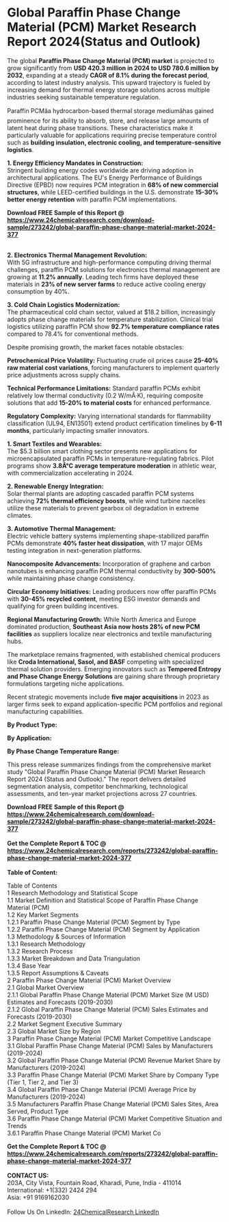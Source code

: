 <h1>Global Paraffin Phase Change Material (PCM) Market Research Report 2024(Status and Outlook)</h1><p>The global <strong>Paraffin Phase Change Material (PCM) market</strong> is projected to grow significantly from <strong>USD 420.3 million in 2024 to USD 780.6 million by 2032</strong>, expanding at a steady <strong>CAGR of 8.1% during the forecast period</strong>, according to latest industry analysis. This upward trajectory is fueled by increasing demand for thermal energy storage solutions across multiple industries seeking sustainable temperature regulation.</p><p>Paraffin PCMâa hydrocarbon-based thermal storage mediumâhas gained prominence for its ability to absorb, store, and release large amounts of latent heat during phase transitions. These characteristics make it particularly valuable for applications requiring precise temperature control such as <strong>building insulation, electronic cooling, and temperature-sensitive logistics</strong>.</p><p><strong>1. Energy Efficiency Mandates in Construction:</strong><br>
Stringent building energy codes worldwide are driving adoption in architectural applications. The EU's Energy Performance of Buildings Directive (EPBD) now requires PCM integration in <strong>68% of new commercial structures</strong>, while LEED-certified buildings in the U.S. demonstrate <strong>15-30% better energy retention</strong> with paraffin PCM implementations.</p><div><b>Download FREE Sample of this Report @ 
            <a href="https://www.24chemicalresearch.com/download-sample/273242/global-paraffin-phase-change-material-market-2024-377">
            https://www.24chemicalresearch.com/download-sample/273242/global-paraffin-phase-change-material-market-2024-377</a></b></div><br><p><strong>2. Electronics Thermal Management Revolution:</strong><br>
With 5G infrastructure and high-performance computing driving thermal challenges, paraffin PCM solutions for electronics thermal management are growing at <strong>11.2% annually</strong>. Leading tech firms have deployed these materials in <strong>23% of new server farms</strong> to reduce active cooling energy consumption by 40%.</p><p><strong>3. Cold Chain Logistics Modernization:</strong><br>
The pharmaceutical cold chain sector, valued at $18.2 billion, increasingly adopts phase change materials for temperature stabilization. Clinical trial logistics utilizing paraffin PCM show <strong>92.7% temperature compliance rates</strong> compared to 78.4% for conventional methods.</p><p>Despite promising growth, the market faces notable obstacles:</p><p><strong>Petrochemical Price Volatility:</strong> Fluctuating crude oil prices cause <strong>25-40% raw material cost variations</strong>, forcing manufacturers to implement quarterly price adjustments across supply chains.</p><p><strong>Technical Performance Limitations:</strong> Standard paraffin PCMs exhibit relatively low thermal conductivity (0.2 W/mÂ·K), requiring composite solutions that add <strong>15-20% to material costs</strong> for enhanced performance.</p><p><strong>Regulatory Complexity:</strong> Varying international standards for flammability classification (UL94, EN13501) extend product certification timelines by <strong>6-11 months</strong>, particularly impacting smaller innovators.</p><p><strong>1. Smart Textiles and Wearables:</strong><br>
The $5.3 billion smart clothing sector presents new applications for microencapsulated paraffin PCMs in temperature-regulating fabrics. Pilot programs show <strong>3.8Â°C average temperature moderation</strong> in athletic wear, with commercialization accelerating in 2024.</p><p><strong>2. Renewable Energy Integration:</strong><br>
Solar thermal plants are adopting cascaded paraffin PCM systems achieving <strong>72% thermal efficiency boosts</strong>, while wind turbine nacelles utilize these materials to prevent gearbox oil degradation in extreme climates.</p><p><strong>3. Automotive Thermal Management:</strong><br>
Electric vehicle battery systems implementing shape-stabilized paraffin PCMs demonstrate <strong>40% faster heat dissipation</strong>, with 17 major OEMs testing integration in next-generation platforms.</p><p><strong>Nanocomposite Advancements:</strong> Incorporation of graphene and carbon nanotubes is enhancing paraffin PCM thermal conductivity by <strong>300-500%</strong> while maintaining phase change consistency.</p><p><strong>Circular Economy Initiatives:</strong> Leading producers now offer paraffin PCMs with <strong>30-45% recycled content</strong>, meeting ESG investor demands and qualifying for green building incentives.</p><p><strong>Regional Manufacturing Growth:</strong> While North America and Europe dominated production, <strong>Southeast Asia now hosts 28% of new PCM facilities</strong> as suppliers localize near electronics and textile manufacturing hubs.</p><p>The marketplace remains fragmented, with established chemical producers like <strong>Croda International, Sasol, and BASF</strong> competing with specialized thermal solution providers. Emerging innovators such as <strong>Tempered Entropy and Phase Change Energy Solutions</strong> are gaining share through proprietary formulations targeting niche applications.</p><p>Recent strategic movements include <strong>five major acquisitions</strong> in 2023 as larger firms seek to expand application-specific PCM portfolios and regional manufacturing capabilities.</p><p><strong>By Product Type:</strong></p><p><strong>By Application:</strong></p><p><strong>By Phase Change Temperature Range:</strong></p><p>This press release summarizes findings from the comprehensive market study "Global Paraffin Phase Change Material (PCM) Market Research Report 2024 (Status and Outlook)." The report delivers detailed segmentation analysis, competitor benchmarking, technological assessments, and ten-year market projections across 27 countries.</p><div><b>Download FREE Sample of this Report @ 
            <a href="https://www.24chemicalresearch.com/download-sample/273242/global-paraffin-phase-change-material-market-2024-377">
            https://www.24chemicalresearch.com/download-sample/273242/global-paraffin-phase-change-material-market-2024-377</a></b></div><br><div><b>Get the Complete Report & TOC @ 
            <a href="https://www.24chemicalresearch.com/reports/273242/global-paraffin-phase-change-material-market-2024-377">
            https://www.24chemicalresearch.com/reports/273242/global-paraffin-phase-change-material-market-2024-377</a></b></div><br>
            <b>Table of Content:</b><p>Table of Contents<br />
1 Research Methodology and Statistical Scope<br />
1.1 Market Definition and Statistical Scope of Paraffin Phase Change Material (PCM)<br />
1.2 Key Market Segments<br />
1.2.1 Paraffin Phase Change Material (PCM) Segment by Type<br />
1.2.2 Paraffin Phase Change Material (PCM) Segment by Application<br />
1.3 Methodology & Sources of Information<br />
1.3.1 Research Methodology<br />
1.3.2 Research Process<br />
1.3.3 Market Breakdown and Data Triangulation<br />
1.3.4 Base Year<br />
1.3.5 Report Assumptions & Caveats<br />
2 Paraffin Phase Change Material (PCM) Market Overview<br />
2.1 Global Market Overview<br />
2.1.1 Global Paraffin Phase Change Material (PCM) Market Size (M USD) Estimates and Forecasts (2019-2030)<br />
2.1.2 Global Paraffin Phase Change Material (PCM) Sales Estimates and Forecasts (2019-2030)<br />
2.2 Market Segment Executive Summary<br />
2.3 Global Market Size by Region<br />
3 Paraffin Phase Change Material (PCM) Market Competitive Landscape<br />
3.1 Global Paraffin Phase Change Material (PCM) Sales by Manufacturers (2019-2024)<br />
3.2 Global Paraffin Phase Change Material (PCM) Revenue Market Share by Manufacturers (2019-2024)<br />
3.3 Paraffin Phase Change Material (PCM) Market Share by Company Type (Tier 1, Tier 2, and Tier 3)<br />
3.4 Global Paraffin Phase Change Material (PCM) Average Price by Manufacturers (2019-2024)<br />
3.5 Manufacturers Paraffin Phase Change Material (PCM) Sales Sites, Area Served, Product Type<br />
3.6 Paraffin Phase Change Material (PCM) Market Competitive Situation and Trends<br />
3.6.1 Paraffin Phase Change Material (PCM) Market Co</p><div><b>Get the Complete Report & TOC @ 
            <a href="https://www.24chemicalresearch.com/reports/273242/global-paraffin-phase-change-material-market-2024-377">
            https://www.24chemicalresearch.com/reports/273242/global-paraffin-phase-change-material-market-2024-377</a></b></div><br><b>CONTACT US:</b><br>
            203A, City Vista, Fountain Road, Kharadi, Pune, India - 411014<br>
            International: +1(332) 2424 294<br>
            Asia: +91 9169162030 <br><br>
            Follow Us On LinkedIn: <a href="https://www.linkedin.com/company/24chemicalresearch/">24ChemicalResearch LinkedIn</a>